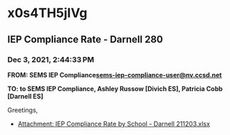 # x0s4TH5jIVg
## IEP Compliance Rate - Darnell 280
### Dec 3, 2021, 2:44:33 PM
**FROM: SEMS IEP Compliance<sems-iep-compliance-user@nv.ccsd.net>**

**TO: to SEMS IEP Compliance, Ashley Russow [Divich ES], Patricia Cobb [Darnell ES]**


Greetings,  





* [Attachment: IEP Compliance Rate by School - Darnell 211203.xlsx](x0s4TH5jIVg-attachment-1.xlsx)
